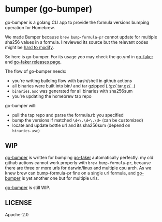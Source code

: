 # bumper (go-bumper)

go-bumper is a golang CLI app to provide the formula versions bumping 
operation for Homebrew.

We made Bumper because `brew bump-formula-pr` cannot update for 
multiple sha256 values in a formula. I reviewed its source but
the relevant codes might be [hard to modify](https://github.com/Homebrew/brew/blob/1ca3ed87e28c450a24ee144a23fe2ba8b2a73640/Library/Homebrew/dev-cmd/bump-formula-pr.rb#L145-L341).

So here is go-bumper. For its usage yoo may check the go.yml in 
[go-faker](https://github.com/hedzr/go-faker) and [go-faker releases
page](https://github.com/hedzr/go-faker/releases).

The flow of go-bumper needs:

- you're writing building flow with bash/shell in github actions 
- all binaries were built into bin/ and tar gzipped (*.tgz/*.tar.gz/...)
- `binaries.asc` was generated for all binaries with sha256sum
- you're updating the homebrew tap repo

go-bumper will:

- pull the tap repo and parse the formula.rb you specified
- bump the versions if matched `\d+\.\d+\.\d+` (can be customized)
- locate and update bottle url and its sha256sum (depend on `binaries.asc`)

## WIP

[go-bumper](https://github.com/hedzr/go-bumper) is written for bumping [go-faker](https://github.com/hedzr/go-faker) automatically perfectly. my 
old github actions cannot work properly with `brew bump-formula-pr`, 
because there are three or more urls for darwin/linux and multiple
cpu arch. As we knew brew can bump-formula-pr fine on a single url
formula, and [go-bumper](https://github.com/hedzr/go-bumper) is yet another one but for multiple urls.

[go-bumper](https://github.com/hedzr/go-bumper) is still WIP.

## LICENSE

Apache-2.0

